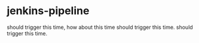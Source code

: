 # jenkins-pipeline
should trigger this time, how about this time
should trigger this time.
should trigger this time.
